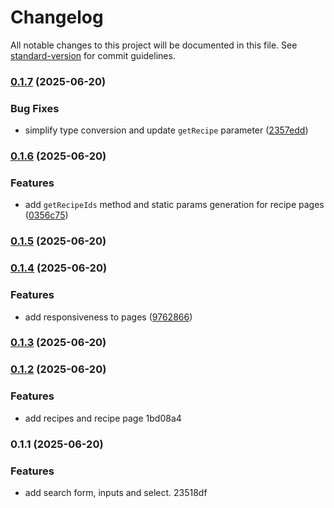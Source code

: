 # Changelog

All notable changes to this project will be documented in this file. See [standard-version](https://github.com/conventional-changelog/standard-version) for commit guidelines.

### [0.1.7](https://github.com/ZeynalliZeynal/recipe-finder/compare/v0.1.6...v0.1.7) (2025-06-20)


### Bug Fixes

* simplify type conversion and update `getRecipe` parameter ([2357edd](https://github.com/ZeynalliZeynal/recipe-finder/commit/2357eddf09f15d4d61ec1cd9c42bd30f5850412e))

### [0.1.6](https://github.com/ZeynalliZeynal/recipe-finder/compare/v0.1.5...v0.1.6) (2025-06-20)


### Features

* add `getRecipeIds` method and static params generation for recipe pages ([0356c75](https://github.com/ZeynalliZeynal/recipe-finder/commit/0356c7572c1dff91b82f8023d445644366fdca85))

### [0.1.5](https://github.com/ZeynalliZeynal/recipe-finder/compare/v0.1.4...v0.1.5) (2025-06-20)

### [0.1.4](https://github.com/ZeynalliZeynal/recipe-finder/compare/v0.1.3...v0.1.4) (2025-06-20)


### Features

* add responsiveness to pages ([9762866](https://github.com/ZeynalliZeynal/recipe-finder/commit/97628662841460560f1e5982b89297d26721087d))

### [0.1.3](///compare/v0.1.2...v0.1.3) (2025-06-20)

### [0.1.2](///compare/v0.1.1...v0.1.2) (2025-06-20)


### Features

* add recipes and recipe page 1bd08a4

### 0.1.1 (2025-06-20)


### Features

* add search form, inputs and select. 23518df
